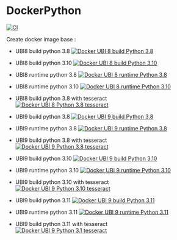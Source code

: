 # DockerPython

[![CI](https://github.com/AxaGuilDEv/DockerPython/actions/workflows/Docker-images.yml/badge.svg)](https://github.com/AxaGuilDEv/DockerPython/actions/workflows/Docker-images.yml)


Create docker image base :
- UBI8 build python 3.8 [![Docker UBI 8 build Python 3.8](https://img.shields.io/docker/pulls/axaguildev/build-ubi8-python3.8.svg)](https://hub.docker.com/r/axaguildev/build-ubi8-python3.8)
- UBI8 build python 3.10 [![Docker UBI 8 build Python 3.10](https://img.shields.io/docker/pulls/axaguildev/build-ubi8-python3.10.svg)](https://hub.docker.com/r/axaguildev/build-ubi8-python3.10)
- UBI8 runtime python 3.8 [![Docker UBI 8 runtime Python 3.8](https://img.shields.io/docker/pulls/axaguildev/runtime-ubi8-python3.8.svg)](https://hub.docker.com/r/axaguildev/runtime-ubi8-python3.8)
- UBI8 runtime python 3.10 [![Docker UBI 8 runtime Python 3.10](https://img.shields.io/docker/pulls/axaguildev/runtime-ubi8-python3.10.svg)](https://hub.docker.com/r/axaguildev/runtime-ubi8-python3.10)
- UBI8 build python 3.8 with tesseract [![Docker UBI 8 Python 3.8 tesseract](https://img.shields.io/docker/pulls/axaguildev/build-ubi8-python3.8-tesseract.svg)](https://hub.docker.com/r/axaguildev/build-ubi8-python3.8-tesseract)


- UBI9 build python 3.8 [![Docker UBI 9 build Python 3.8](https://img.shields.io/docker/pulls/axaguildev/build-ubi9-python3.8.svg)](https://hub.docker.com/r/axaguildev/build-ubi9-python3.8)
- UBI9 runtime python 3.8 [![Docker UBI 9 runtime Python 3.8](https://img.shields.io/docker/pulls/axaguildev/runtime-ubi9-python3.8.svg)](https://hub.docker.com/r/axaguildev/runtime-ubi9-python3.8)
- UBI9 build python 3.8 with tesseract [![Docker UBI 9 Python 3.8 tesseract](https://img.shields.io/docker/pulls/axaguildev/build-ubi9-python3.8-tesseract.svg)](https://hub.docker.com/r/axaguildev/build-ubi9-python3.8-tesseract)


- UBI9 build python 3.10 [![Docker UBI 9 build Python 3.10](https://img.shields.io/docker/pulls/axaguildev/build-ubi9-python3.10.svg)](https://hub.docker.com/r/axaguildev/build-ubi9-python3.10)
- UBI9 runtime python 3.10 [![Docker UBI 9 runtime Python 3.10](https://img.shields.io/docker/pulls/axaguildev/runtime-ubi9-python3.10.svg)](https://hub.docker.com/r/axaguildev/runtime-ubi9-python3.10)
- UBI9 build python 3.10 with tesseract [![Docker UBI 9 Python 3.10 tesseract](https://img.shields.io/docker/pulls/axaguildev/build-ubi9-python3.10-tesseract.svg)](https://hub.docker.com/r/axaguildev/build-ubi9-python3.10-tesseract)


- UBI9 build python 3.11 [![Docker UBI 9 build Python 3.11](https://img.shields.io/docker/pulls/axaguildev/build-ubi9-python3.11.svg)](https://hub.docker.com/r/axaguildev/build-ubi9-python3.11)
- UBI9 runtime python 3.11 [![Docker UBI 9 runtime Python 3.11](https://img.shields.io/docker/pulls/axaguildev/runtime-ubi9-python3.11.svg)](https://hub.docker.com/r/axaguildev/runtime-ubi9-python3.11)
- UBI9 build python 3.11 with tesseract [![Docker UBI 9 Python 3.1 tesseract](https://img.shields.io/docker/pulls/axaguildev/build-ubi9-python3.11-tesseract.svg)](https://hub.docker.com/r/axaguildev/build-ubi9-python3.11-tesseract)
